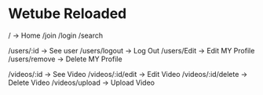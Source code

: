 # Wetube Reloaded

/ -> Home
/join
/login
/search

/users/:id -> See user
/users/logout -> Log Out 
/users/Edit -> Edit MY Profile
/users/remove -> Delete MY Profile

/videos/:id -> See Video
/videos/:id/edit -> Edit Video
/videos/:id/delete -> Delete Video
/videos/upload -> Upload Video